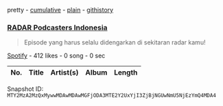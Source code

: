 pretty - [cumulative](/playlists/cumulative/37i9dQZF1DXdKvqCSbZRTE.md) - [plain](/playlists/plain/37i9dQZF1DXdKvqCSbZRTE) - [githistory](https://github.githistory.xyz/mackorone/spotify-playlist-archive/blob/main/playlists/plain/37i9dQZF1DXdKvqCSbZRTE)

### [RADAR Podcasters Indonesia](https://open.spotify.com/playlist/37i9dQZF1DXdKvqCSbZRTE)

> Episode yang harus selalu didengarkan di sekitaran radar kamu!

[Spotify](https://open.spotify.com/user/spotify) - 412 likes - 0 song - 0 sec

| No. | Title | Artist(s) | Album | Length |
|---|---|---|---|---|

Snapshot ID: `MTY2MzA2MzQxMywwMDAwMDAwMGFjODA3MTE2Y2UxYjI3ZjBjNGUwNmU5NjEzYmQ4MDA4`
